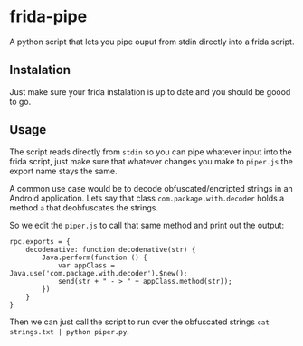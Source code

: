 # frida-pipe

A python script that lets you pipe ouput from stdin directly into a frida script.


## Instalation

Just make sure your frida instalation is up to date and you should be goood to go.

## Usage

The script reads directly from `stdin` so you can pipe whatever input into the frida script, just make sure that whatever changes you make to `piper.js` the export name stays the same.

A common use case would be to decode obfuscated/encripted strings in an Android application. Lets say that class `com.package.with.decoder` holds a method `a` that deobfuscates the strings.

So we edit the `piper.js` to call that same method and print out the output:

```
rpc.exports = {
    decodenative: function decodenative(str) {
        Java.perform(function () {
            var appClass = Java.use('com.package.with.decoder').$new();
            send(str + " - > " + appClass.method(str));
        })
    }
}
```

Then we can just call the script to run over the obfuscated strings `cat strings.txt | python piper.py`.